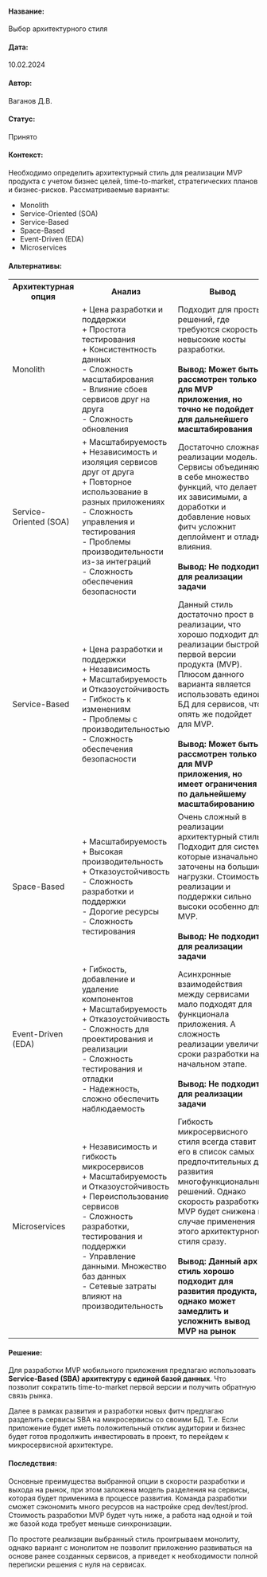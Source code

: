 #### Название: 
Выбор архитектурного стиля

#### Дата:
10.02.2024

#### Автор:
Ваганов Д.В.

#### Статус:
Принято

#### Контекст:
Необходимо определить архитектурный стиль для реализации MVP продукта с учетом бизнес целей, time-to-market, стратегических планов и бизнес-рисков. 
Рассматриваемые варианты: 
- Monolith
- Service-Oriented (SOA)
- Service-Based
- Space-Based
- Event-Driven (EDA)
- Microservices

#### Альтернативы:

<table>
    <tr>
        <th>Архитектурная опция</th>
        <th>Анализ</th>
        <th>Вывод</th>
    </tr>
    <tr>
        <td>Monolith</td>
        <td>+ Цена разработки и поддержки </br>
+ Простота тестирования </br>
+ Консистентность данных </br>
- Сложность масштабирования </br>
- Влияние сбоев сервисов друг на друга </br>
- Сложность обновления</td>
        <td>Подходит для простых решений, где требуются скорость и невысокие косты разработки.  </br> </br>
<b>Вывод: Может быть рассмотрен только для MVP приложения, но точно не подойдет для дальнейшего масштабирования</b></td>
    </tr>
    <tr>
        <td>Service-Oriented (SOA)</td>
        <td>+ Масштабируемость </br>
+ Независимость и изоляция сервисов друг от друга </br>
+ Повторное использование в разных приложениях </br>
- Сложность управления и тестирования </br>
- Проблемы производительности из-за интеграций </br>
- Сложность обеспечения безопасности</td>
        <td>Достаточно сложная в реализации модель. Сервисы объединяют в себе множество функций, что делает их зависимыми, а доработки и добавление новых фитч усложнит деплоймент и отладку влияния.  </br> </br>
<b>Вывод: Не подходит для реализации задачи </b></td>
    </tr>
    <tr>
        <td>Service-Based</td>
        <td>+ Цена разработки и поддержки </br>
+ Независимость </br>
+ Масштабируемость и Отказоустойчивость </br>
- Гибкость к изменениям  </br>
- Проблемы с производительностью </br>
- Сложность обеспечения безопасности</td>
        <td>Данный стиль достаточно прост в реализации, что хорошо подходит для реализации быстрой первой версии продукта (MVP). Плюсом данного варианта является использовать единой БД для сервисов, что опять же подойдет для MVP. </br> </br>
<b>Вывод: Может быть рассмотрен только для MVP приложения, но имеет ограничения по дальнейшему масштабированию</b></td>
    </tr>
    <tr>
        <td>Space-Based</td>
        <td>+ Масштабируемость  </br>
+ Высокая производительность </br>
+ Отказоустойчивость </br>
- Сложность разработки и поддержки </br>
- Дорогие ресурсы  </br>
- Сложность тестирования</td>
        <td>Очень сложный в реализации архитектурный стиль. Подходит для систем, которые изначально заточены на большие нагрузки. Стоимость реализации и поддержки сильно высоки особенно для MVP. </br> </br>
<b>Вывод: Не подходит для реализации задачи</b> </td>
    </tr>
    <tr>
        <td>Event-Driven (EDA)</td>
        <td>+ Гибкость, добавление и удаление компонентов </br>
+ Масштабируемость  </br>
+ Отказоустойчивость </br>
- Сложность для проектирования и реализации </br>
- Сложность тестирования и отладки </br>
- Надежность, сложно обеспечить наблюдаемость</td>
        <td>Асинхронные взаимодействия между сервисами мало подходят для функционала приложения. А сложность реализации увеличит сроки разработки на начальном этапе.   </br> </br>
<b>Вывод: Не подходит для реализации задачи </b></td>
    </tr>
    <tr>
        <td>Microservices</td>
        <td>+ Независимость и гибкость микросервисов </br>
+ Масштабируемость и Отказоустойчивость </br>
+ Переиспользование сервисов </br>
- Сложность разработки, тестирования и поддержки </br>
- Управление данными. Множество баз данных </br>
- Сетевые затраты влияют на производительность</td>
        <td>Гибкость микросервисного стиля всегда ставит его в список самых предпочтительных для развития многофункциональных решений. Однако скорость разработки MVP будет снижена в случае применения этого архитектурного стиля сразу. </br> </br>
<b>Вывод: Данный арх-стиль хорошо подходит для развития продукта, однако может замедлить и усложнить вывод MVP на рынок</b> </td>
    </tr>
</table>


#### Решение:

Для разработки MVP мобильного приложения предлагаю использовать **Service-Based (SBA) архитектуру с единой базой данных**. Что позволит сократить time-to-market первой версии и получить обратную связь рынка.

Далее в рамках развития и разработки новых фитч предлагаю разделить сервисы SBA на микросервисы со своими БД. Т.е. Если приложение будет иметь положительный отклик аудитории и бизнес будет готов продолжить инвестировать в проект, то перейдем к микросервисной архитектуре.

#### Последствия:

Основные преимущества выбранной опции в скорости разработки и выхода на рынок, при этом заложена модель разделения на сервисы, которая будет применима в процессе развития. Команда разработки сможет сэкономить много ресурсов на настройке сред dev/test/prod. Стоимость разработки MVP будет чуть ниже, а работа над одной и той же базой кода требует меньше синхронизации.

По простоте реализации выбранный стиль проигрываем монолиту, однако вариант с монолитом не позволит приложению развиваться на основе ранее созданных сервисов, а приведет к необходимости полной переписки решения с нуля на сервисах. 

